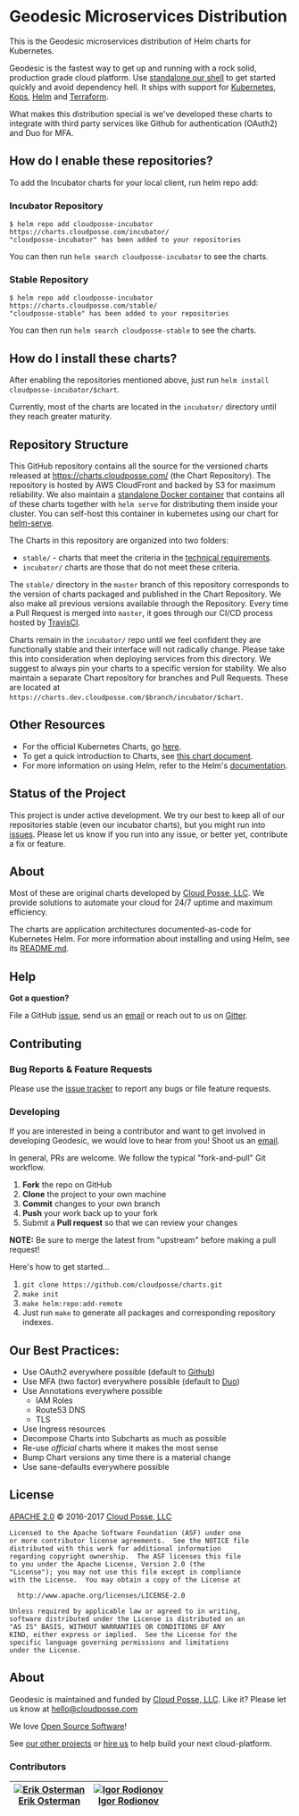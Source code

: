# Geodesic Microservices Distribution

This is the Geodesic microservices distribution of Helm charts for Kubernetes. 

Geodesic is the fastest way to get up and running with a rock solid, production grade cloud platform. Use [standalone our shell](https://github.com/cloudposse/geodesic/) to get started quickly and avoid dependency hell. It ships with support for [Kubernetes](https://github.com/kubernetes/kubernetes/), [Kops](https://github.com/kubernetes/kops/), [Helm](https://github.com/kubernetes/helm/) and [Terraform](https://github.com/hashicorp/terraform/). 

What makes this distribution special is we've developed these charts to integrate with third party services like Github for authentication (OAuth2) and Duo for MFA. 

## How do I enable these repositories?

To add the Incubator charts for your local client, run helm repo add:

### Incubator Repository

```shell
$ helm repo add cloudposse-incubator https://charts.cloudposse.com/incubator/
"cloudposse-incubator" has been added to your repositories
```

You can then run `helm search cloudposse-incubator` to see the charts.

### Stable Repository

```shell
$ helm repo add cloudposse-incubator https://charts.cloudposse.com/stable/
"cloudposse-stable" has been added to your repositories
```

You can then run `helm search cloudposse-stable` to see the charts.

## How do I install these charts?

After enabling the repositories mentioned above, just run `helm install cloudposse-incubator/$chart`. 

Currently, most of the charts are located in the `incubator/` directory until they reach greater maturity.

## Repository Structure

This GitHub repository contains all the source for the versioned charts released at https://charts.cloudposse.com/ (the Chart Repository). The repository is hosted by AWS CloudFront and backed by S3 for maximum reliability. We also maintain a [standalone Docker container](https://hub.docker.com/r/cloudposse/charts/) that contains all of these charts together with `helm serve` for distributing them inside your cluster. You can self-host this container in kubernetes using our chart for [helm-serve](https://github.com/cloudposse/charts/incubator/helm-serve/).

The Charts in this repository are organized into two folders:

* `stable/` - charts that meet the criteria in the [technical requirements](https://github.com/kubernetes/charts/blob/master/CONTRIBUTING.md#technical-requirements).
* `incubator/`  charts are those that do not meet these criteria.

The `stable/` directory in the `master` branch of this repository corresponds to the version of charts packaged and published in the Chart Repository. We also make all previous versions available through the Repository. Every time a Pull Request is merged into `master`, it goes through our CI/CD process hosted by [TravisCI](https://travis-ci.org/cloudposse/charts). 

Charts remain in the `incubator/` repo until we feel confident they are functionally stable and their interface will not radically change. Please take this into consideration when deploying services from this directory. We suggest to always pin your charts to a specific version for stability. We also maintain a separate Chart repository for branches and Pull Requests. These are located at `https://charts.dev.cloudposse.com/$branch/incubator/$chart`.


## Other Resources

* For the official Kubernetes Charts, go [here](https://github.com/kubernetes/charts/). 
* To get a quick introduction to Charts, see [this chart document](https://github.com/kubernetes/helm/blob/master/docs/charts.md).
* For more information on using Helm, refer to the Helm's [documentation](https://github.com/kubernetes/helm#docs).


## Status of the Project

This project is under active development. We try our best to keep all of our repositories stable (even our incubator charts), but you might run into [issues](https://github.com/cloudposse/charts/issues). Please let us know if you run into any issue, or better yet, contribute a fix or feature.


## About

Most of these are original charts developed by [Cloud Posse, LLC](https://cloudposse.com/). We provide solutions to automate your cloud for 24/7 uptime and maximum efficiency.

The charts are application architectures documented-as-code for Kubernetes Helm. For more information about installing and using Helm, see its [README.md](https://github.com/kubernetes/helm/tree/master/README.md). 


## Help

**Got a question?** 

File a GitHub [issue](https://github.com/cloudposse/geodesic/issues), send us an [email](mailto:hello@cloudposse.com) or reach out to us on [Gitter](https://gitter.im/cloudposse/).


## Contributing

### Bug Reports & Feature Requests

Please use the [issue tracker](https://github.com/cloudposse/bastion/issues) to report any bugs or file feature requests.

### Developing

If you are interested in being a contributor and want to get involved in developing Geodesic, we would love to hear from you! Shoot us an [email](mailto:hello@cloudposse.com).

In general, PRs are welcome. We follow the typical "fork-and-pull" Git workflow.

 1. **Fork** the repo on GitHub
 2. **Clone** the project to your own machine
 3. **Commit** changes to your own branch
 4. **Push** your work back up to your fork
 5. Submit a **Pull request** so that we can review your changes

**NOTE:** Be sure to merge the latest from "upstream" before making a pull request!

Here's how to get started...

1. `git clone https://github.com/cloudposse/charts.git`
2. `make init`
3. `make helm:repo:add-remote`
4. Just run `make` to generate all packages and corresponding repository indexes.

## Our Best Practices:

* Use OAuth2 everywhere possible (default to [Github](https://developer.github.com/v3/oauth/))
* Use MFA (two factor) everywhere possible (default to [Duo](https://guide.duo.com (https://guide.duo.com/)))
* Use Annotations everywhere possible
    * IAM Roles
    * Route53 DNS
    * TLS
* Use Ingress resources 
* Decompose Charts into Subcharts as much as possible
* Re-use *official* charts where it makes the most sense
* Bump Chart versions any time there is a material change
* Use sane-defaults everywhere possible


## License

[APACHE 2.0](LICENSE) © 2016-2017 [Cloud Posse, LLC](https://cloudposse.com)

    Licensed to the Apache Software Foundation (ASF) under one
    or more contributor license agreements.  See the NOTICE file
    distributed with this work for additional information
    regarding copyright ownership.  The ASF licenses this file
    to you under the Apache License, Version 2.0 (the
    "License"); you may not use this file except in compliance
    with the License.  You may obtain a copy of the License at
     
      http://www.apache.org/licenses/LICENSE-2.0

    Unless required by applicable law or agreed to in writing,
    software distributed under the License is distributed on an
    "AS IS" BASIS, WITHOUT WARRANTIES OR CONDITIONS OF ANY
    KIND, either express or implied.  See the License for the
    specific language governing permissions and limitations
    under the License.

## About

Geodesic is maintained and funded by [Cloud Posse, LLC][website]. Like it? Please let us know at <hello@cloudposse.com>

We love [Open Source Software](https://github.com/cloudposse/)! 

See [our other projects][community] or [hire us][hire] to help build your next cloud-platform.

  [website]: http://cloudposse.com/
  [community]: https://github.com/cloudposse/
  [hire]: http://cloudposse.com/contact/
  
### Contributors


| [![Erik Osterman][erik_img]][erik_web]<br/>[Erik Osterman][erik_web] | [![Igor Rodionov][igor_img]][igor_web]<br/>[Igor Rodionov][igor_web] |
|-------------------------------------------------------|------------------------------------------------------------------|

  [erik_img]: http://s.gravatar.com/avatar/88c480d4f73b813904e00a5695a454cb?s=144
  [erik_web]: https://github.com/osterman/
  [igor_img]: http://s.gravatar.com/avatar/bc70834d32ed4517568a1feb0b9be7e2?s=144
  [igor_web]: https://github.com/goruha/


